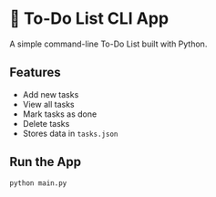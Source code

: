 # 📝 To-Do List CLI App

A simple command-line To-Do List built with Python.

## Features
- Add new tasks
- View all tasks
- Mark tasks as done
- Delete tasks
- Stores data in `tasks.json`

## Run the App
```bash
python main.py
